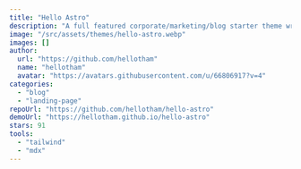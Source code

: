 ```yaml
---
title: "Hello Astro"
description: "A full featured corporate/marketing/blog starter theme written in Typescript, TailwindCSS and Astro. It supports Markdown and MDX based pages and blog posts."
image: "/src/assets/themes/hello-astro.webp"
images: []
author:
  url: "https://github.com/hellotham"
  name: "hellotham"
  avatar: "https://avatars.githubusercontent.com/u/66806917?v=4"
categories:
  - "blog"
  - "landing-page"
repoUrl: "https://github.com/hellotham/hello-astro"
demoUrl: "https://hellotham.github.io/hello-astro"
stars: 91
tools:
  - "tailwind"
  - "mdx"
---
```

